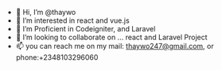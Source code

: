 - 👋 Hi, I’m @thaywo
- 👀 I’m interested in react and vue.js
- 🌱 I’m Proficient in Codeigniter, and Laravel
- 💞️ I’m looking to collaborate on ... react and Laravel Project
- 📫 you can reach me on my mail: thaywo247@gmail.com, or phone:+2348103296060

<!---
thaywo/thaywo is a ✨ special ✨ repository because its `README.md` (this file) appears on your GitHub profile.
You can click the Preview link to take a look at your changes.
--->
